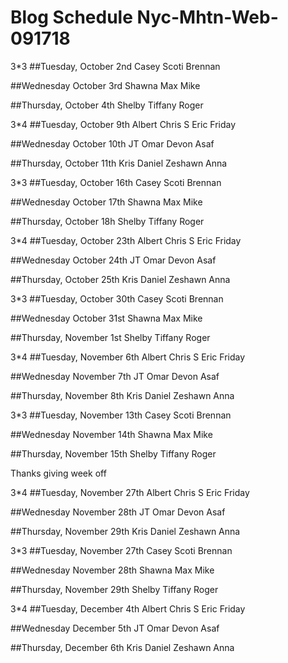 # Blog Schedule Nyc-Mhtn-Web-091718

3*3
##Tuesday, October 2nd
Casey
Scoti
Brennan

##Wednesday October 3rd
Shawna
Max
Mike


##Thursday, October 4th
Shelby
Tiffany
Roger


3*4
##Tuesday, October 9th
Albert
Chris S 
Eric
Friday

##Wednesday October 10th
JT
Omar
Devon
Asaf

##Thursday, October 11th
Kris
Daniel
Zeshawn
Anna

3*3
##Tuesday, October 16th
Casey
Scoti
Brennan

##Wednesday October 17th
Shawna
Max
Mike

##Thursday, October 18h
Shelby
Tiffany
Roger

3*4
##Tuesday, October 23th
Albert
Chris S 
Eric
Friday

##Wednesday October 24th
JT
Omar
Devon
Asaf

##Thursday, October 25th
Kris
Daniel
Zeshawn
Anna

3*3
##Tuesday, October 30th
Casey
Scoti
Brennan


##Wednesday October 31st
Shawna
Max
Mike


##Thursday, November 1st
Shelby
Tiffany
Roger

3*4
##Tuesday, November 6th
Albert
Chris S 
Eric
Friday


##Wednesday November 7th
JT
Omar
Devon
Asaf

##Thursday, November 8th
Kris
Daniel
Zeshawn
Anna

3*3
##Tuesday, November 13th
Casey
Scoti
Brennan


##Wednesday November 14th
Shawna
Max
Mike

##Thursday, November 15th
Shelby
Tiffany
Roger

Thanks giving week off

3*4
##Tuesday, November 27th
Albert
Chris S 
Eric
Friday

##Wednesday November 28th
JT
Omar
Devon
Asaf


##Thursday, November 29th
Kris
Daniel
Zeshawn
Anna


3*3
##Tuesday, November 27th
Casey
Scoti
Brennan

##Wednesday November 28th
Shawna
Max
Mike

##Thursday, November 29th
Shelby
Tiffany
Roger

3*4
##Tuesday, December 4th
Albert
Chris S 
Eric
Friday

##Wednesday December 5th
JT
Omar
Devon
Asaf

##Thursday, December 6th
Kris
Daniel
Zeshawn
Anna
